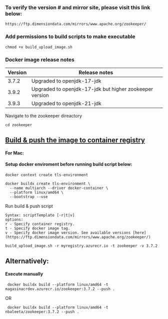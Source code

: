 

### To verify the version # and mirror site, please visit this link below:
```
https://ftp.dimensiondata.com/mirrors/www.apache.org/zookeeper/
```

### Add permissions to build scripts to make executable
```
chmod +x build_upload_image.sh
```
### Docker image release notes

| Version  | Release notes |
| ------------- | ------------- |
| 3.7.2  | Upgraded to openjdk-17-jdk  |
| 3.9.2  | Upgraded to openjdk-17-jdk but higher zookeeper version|
| 3.9.3  | Upgraded to openjdk-21-jdk |

Navigate to the zookeeper direactory
```
cd zookeeper
```

## [Build & push the image to container registry](https://codestrian.com/index.php/2023/04/23/docker-multi-platform-build/#:~:text=Configuring%20BuildKit&text=In%20order%20to%20support%20multi,used%20by%20the%20new%20builder.&text=Next%2C%20we%20will%20create%20a,both%20AMD64%20and%20ARM64%20architectures)
#### For Mac:

#### Setup docker enviroment before running build script below:
```
docker context create tls-environment
```
```
docker buildx create tls-environment \
  --name multiarch --driver docker-container \
  --platform linux/amd64 \
  --bootstrap --use
```

Run build & push script
```
Syntax: scriptTemplate [-r|t|v]
options:
r - Specify container registry.
t - Specify docker image tag.
v - Specify docker image version. See available versions [here](https://ftp.dimensiondata.com/mirrors/www.apache.org/zookeeper/)
```
```
build_upload_image.sh -r myregistry.azurecr.io -t zookeeper -v 3.7.2
```
## Alternatively:
#### Execute manually
```
 docker buildx build --platform linux/amd64 -t magasinacrdev.azurecr.io/zookeeper:3.7.2 --push .
```
OR
```
 docker buildx build --platform linux/amd64 -t nbaleeta/zookeeper:3.7.2 --push .
```

